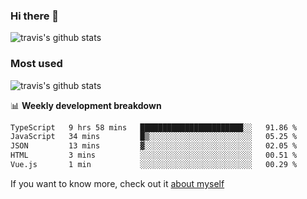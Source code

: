 ### Hi there 👋

<!--
**HondryTravis/HondryTravis** is a ✨ _special_ ✨ repository because its `README.md` (this file) appears on your GitHub profile.

Here are some ideas to get you started:

- 🔭 I’m currently working on ...
- 🌱 I’m currently learning ...
- 👯 I’m looking to collaborate on ...
- 🤔 I’m looking for help with ...
- 💬 Ask me about ...
- 📫 How to reach me: ...
- 😄 Pronouns: ...
- ⚡ Fun fact: ...
-->

![travis's github stats](https://github-readme-stats.vercel.app/api?username=HondryTravis&hide=stars)
### Most used
![travis's github stats](https://github-readme-stats.anuraghazra1.vercel.app/api/top-langs/?username=HondryTravis&layout=compact&hide_title=true)

📊 **Weekly development breakdown**

<!--START_SECTION:waka-->

```txt
TypeScript   9 hrs 58 mins   ███████████████████████░░   91.86 %
JavaScript   34 mins         █▒░░░░░░░░░░░░░░░░░░░░░░░   05.25 %
JSON         13 mins         ▓░░░░░░░░░░░░░░░░░░░░░░░░   02.05 %
HTML         3 mins          ░░░░░░░░░░░░░░░░░░░░░░░░░   00.51 %
Vue.js       1 min           ░░░░░░░░░░░░░░░░░░░░░░░░░   00.29 %
```

<!--END_SECTION:waka-->

If you want to know more, check out it [about myself](https://hondrytravis.github.io/)
